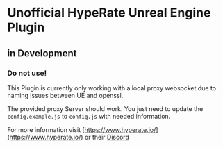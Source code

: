 # Unofficial HypeRate Unreal Engine Plugin
## in Development
### Do not use!
This Plugin is currently only working with a local proxy websocket due to naming issues between UE and openssl.

The provided proxy Server should work. You just need to update the `config.example.js` to `config.js` with needed information.

For more information visit [https://www.hyperate.io/](https://www.hyperate.io/) or their [Discord](https://discord.gg/75jcqvuHAH)